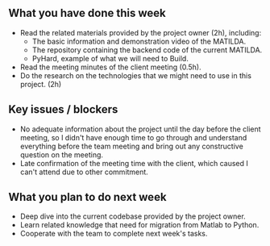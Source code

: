 ## What you have done this week
- Read the related materials provided by the project owner (2h), including:
  - The basic information and demonstration video of the MATILDA.
  - The repository containing the backend code of the current MATILDA.
  - PyHard, example of what we will need to Build.
- Read the meeting minutes of the client meeting (0.5h).
- Do the research on the technologies that we might need to use in this project. (2h)

## Key issues / blockers
- No adequate information about the project until the day before the client meeting, so I didn't have enough time to go through and understand everything before the team meeting and bring out any constructive question on the meeting.
- Late confirmation of the meeting time with the client, which caused I can't attend due to other commitment.

## What you plan to do next week
- Deep dive into the current codebase provided by the project owner.
- Learn related knowledge that need for migration from Matlab to Python.
- Cooperate with the team to complete next week's tasks.